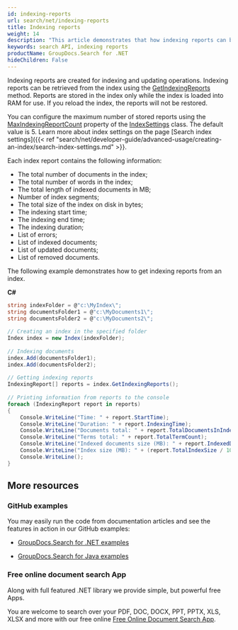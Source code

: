```yaml
---
id: indexing-reports
url: search/net/indexing-reports
title: Indexing reports
weight: 14
description: "This article demonstrates that how indexing reports can be retrieved from the index using search API"
keywords: search API, indexing reports
productName: GroupDocs.Search for .NET
hideChildren: False
---
```

Indexing reports are created for indexing and updating operations. Indexing reports can be retrieved from the index using the [GetIndexingReports](https://apireference.groupdocs.com/net/search/groupdocs.search/index/methods/getindexingreports) method. Reports are stored in the index only while the index is loaded into RAM for use. If you reload the index, the reports will not be restored.

You can configure the maximum number of stored reports using the [MaxIndexingReportCount](https://apireference.groupdocs.com/net/search/groupdocs.search/indexsettings/properties/maxindexingreportcount) property of the [IndexSettings](https://apireference.groupdocs.com/net/search/groupdocs.search/indexsettings) class. The default value is 5. Learn more about index settings on the page [Search index settings]({{< ref "search/net/developer-guide/advanced-usage/creating-an-index/search-index-settings.md" >}}.

Each index report contains the following information:

*   The total number of documents in the index;
*   The total number of words in the index;
*   The total length of indexed documents in MB;
*   Number of index segments;
*   The total size of the index on disk in bytes;
*   The indexing start time;
*   The indexing end time;
*   The indexing duration;
*   List of errors;
*   List of indexed documents;
*   List of updated documents;
*   List of removed documents.

The following example demonstrates how to get indexing reports from an index.

**C#**

```csharp
string indexFolder = @"c:\MyIndex\";
string documentsFolder1 = @"c:\MyDocuments1\";
string documentsFolder2 = @"c:\MyDocuments2\";
 
// Creating an index in the specified folder
Index index = new Index(indexFolder);
 
// Indexing documents
index.Add(documentsFolder1);
index.Add(documentsFolder2);
 
// Getting indexing reports
IndexingReport[] reports = index.GetIndexingReports();
 
// Printing information from reports to the console
foreach (IndexingReport report in reports)
{
    Console.WriteLine("Time: " + report.StartTime);
    Console.WriteLine("Duration: " + report.IndexingTime);
    Console.WriteLine("Documents total: " + report.TotalDocumentsInIndex);
    Console.WriteLine("Terms total: " + report.TotalTermCount);
    Console.WriteLine("Indexed documents size (MB): " + report.IndexedDocumentsSize);
    Console.WriteLine("Index size (MB): " + (report.TotalIndexSize / 1024.0 / 1024.0));
    Console.WriteLine();
}
```

## More resources

### GitHub examples

You may easily run the code from documentation articles and see the features in action in our GitHub examples:

*   [GroupDocs.Search for .NET examples](https://github.com/groupdocs-search/GroupDocs.Search-for-.NET)
    
*   [GroupDocs.Search for Java examples](https://github.com/groupdocs-search/GroupDocs.Search-for-Java)
    

### Free online document search App

Along with full featured .NET library we provide simple, but powerful free Apps.

You are welcome to search over your PDF, DOC, DOCX, PPT, PPTX, XLS, XLSX and more with our free online [Free Online Document Search App](https://products.groupdocs.app/search).
